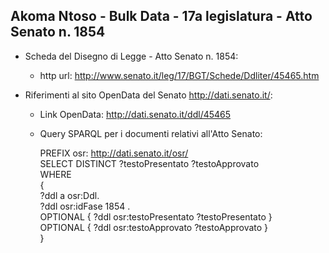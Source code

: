 ## Akoma Ntoso - Bulk Data - 17a legislatura - Atto Senato n. 1854 ##

* Scheda del Disegno di Legge - Atto Senato n. 1854:
	* http url: http://www.senato.it/leg/17/BGT/Schede/Ddliter/45465.htm

* Riferimenti al sito OpenData del Senato http://dati.senato.it/:
	* Link OpenData: http://dati.senato.it/ddl/45465
	* Query SPARQL per i documenti relativi all'Atto Senato:

        PREFIX osr: <http://dati.senato.it/osr/>  
		SELECT DISTINCT ?testoPresentato ?testoApprovato  
		WHERE  
		{  
		    ?ddl a osr:Ddl.  
		    ?ddl osr:idFase 1854 .  
		    OPTIONAL { ?ddl osr:testoPresentato ?testoPresentato }  
		    OPTIONAL { ?ddl osr:testoApprovato ?testoApprovato }  
		}
		